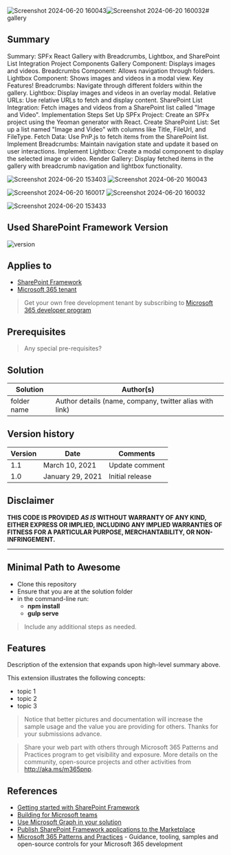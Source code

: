 ![Screenshot 2024-06-20 160043](https://github.com/Karthiraj7/Gallery/assets/108760004/c613e37a-cf7c-406e-bc1c-918c5798a3fd)![Screenshot 2024-06-20 160032](https://github.com/Karthiraj7/Gallery/assets/108760004/5555e94a-a066-429b-81d6-0ec1e63f6780)# gallery

## Summary

Summary: SPFx React Gallery with Breadcrumbs, Lightbox, and SharePoint List Integration
Project Components
Gallery Component: Displays images and videos.
Breadcrumbs Component: Allows navigation through folders.
Lightbox Component: Shows images and videos in a modal view.
Key Features!
Breadcrumbs: Navigate through different folders within the gallery.
Lightbox: Display images and videos in an overlay modal.
Relative URLs: Use relative URLs to fetch and display content.
SharePoint List Integration: Fetch images and videos from a SharePoint list called "Image and Video".
Implementation Steps
Set Up SPFx Project: Create an SPFx project using the Yeoman generator with React.
Create SharePoint List: Set up a list named "Image and Video" with columns like Title, FileUrl, and FileType.
Fetch Data: Use PnP.js to fetch items from the SharePoint list.
Implement Breadcrumbs: Maintain navigation state and update it based on user interactions.
Implement Lightbox: Create a modal component to display the selected image or video.
Render Gallery: Display fetched items in the gallery with breadcrumb navigation and lightbox functionality.


![Screenshot 2024-06-20 153403](https://github.com/Karthiraj7/Gallery/assets/108760004/08b15866-33c6-4997-b368-1afd80568f18)
![Screenshot 2024-06-20 160043](https://github.com/Karthiraj7/Gallery/assets/108760004/d2eaa387-96c7-48c3-a066-cc6cb777f32e)

![Screenshot 2024-06-20 160017](https://github.com/Karthiraj7/Gallery/assets/108760004/4abcff79-5889-4105-813b-652519cab602)
![Screenshot 2024-06-20 160032](https://github.com/Karthiraj7/Gallery/assets/108760004/f13c5d7b-9b86-4df7-9f1e-824116ee5e4c)


![Screenshot 2024-06-20 153433](https://github.com/Karthiraj7/Gallery/assets/108760004/a26253ad-d474-44d9-9ffc-e631758964de)






## Used SharePoint Framework Version

![version](https://img.shields.io/badge/version-1.18.2-green.svg)

## Applies to

- [SharePoint Framework](https://aka.ms/spfx)
- [Microsoft 365 tenant](https://docs.microsoft.com/en-us/sharepoint/dev/spfx/set-up-your-developer-tenant)

> Get your own free development tenant by subscribing to [Microsoft 365 developer program](http://aka.ms/o365devprogram)

## Prerequisites

> Any special pre-requisites?

## Solution

| Solution    | Author(s)                                               |
| ----------- | ------------------------------------------------------- |
| folder name | Author details (name, company, twitter alias with link) |

## Version history

| Version | Date             | Comments        |
| ------- | ---------------- | --------------- |
| 1.1     | March 10, 2021   | Update comment  |
| 1.0     | January 29, 2021 | Initial release |

## Disclaimer

**THIS CODE IS PROVIDED _AS IS_ WITHOUT WARRANTY OF ANY KIND, EITHER EXPRESS OR IMPLIED, INCLUDING ANY IMPLIED WARRANTIES OF FITNESS FOR A PARTICULAR PURPOSE, MERCHANTABILITY, OR NON-INFRINGEMENT.**

---

## Minimal Path to Awesome

- Clone this repository
- Ensure that you are at the solution folder
- in the command-line run:
  - **npm install**
  - **gulp serve**

> Include any additional steps as needed.

## Features

Description of the extension that expands upon high-level summary above.

This extension illustrates the following concepts:

- topic 1
- topic 2
- topic 3

> Notice that better pictures and documentation will increase the sample usage and the value you are providing for others. Thanks for your submissions advance.

> Share your web part with others through Microsoft 365 Patterns and Practices program to get visibility and exposure. More details on the community, open-source projects and other activities from http://aka.ms/m365pnp.

## References

- [Getting started with SharePoint Framework](https://docs.microsoft.com/en-us/sharepoint/dev/spfx/set-up-your-developer-tenant)
- [Building for Microsoft teams](https://docs.microsoft.com/en-us/sharepoint/dev/spfx/build-for-teams-overview)
- [Use Microsoft Graph in your solution](https://docs.microsoft.com/en-us/sharepoint/dev/spfx/web-parts/get-started/using-microsoft-graph-apis)
- [Publish SharePoint Framework applications to the Marketplace](https://docs.microsoft.com/en-us/sharepoint/dev/spfx/publish-to-marketplace-overview)
- [Microsoft 365 Patterns and Practices](https://aka.ms/m365pnp) - Guidance, tooling, samples and open-source controls for your Microsoft 365 development
